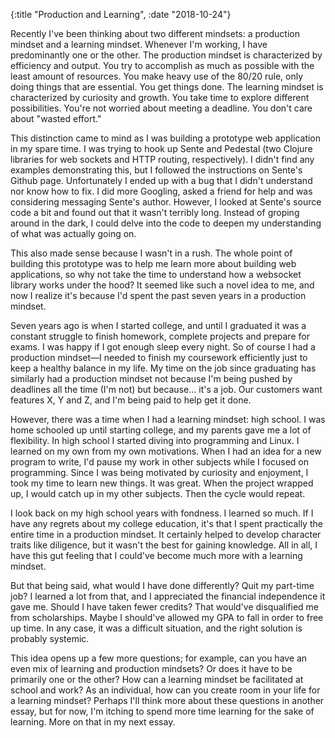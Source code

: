 {:title "Production and Learning", :date "2018-10-24"}

Recently I've been thinking about two different mindsets: a
production mindset and a learning mindset. Whenever I'm working, I have
predominantly one or the other. The production mindset is characterized by
efficiency and output. You try to accomplish as much as possible with the
least amount of resources. You make heavy use of the 80/20 rule, only doing
things that are essential. You get things done. The learning mindset is
characterized by curiosity and growth. You take time to explore different
possibilities. You're not worried about meeting a deadline. You don't care
about "wasted effort."

This distinction came to mind as I was building a prototype web application in
my spare time. I was trying to hook up Sente and Pedestal (two Clojure
libraries for web sockets and HTTP routing, respectively). I didn't find any
examples demonstrating this, but I followed the instructions on Sente's Github
page. Unfortunately I ended up with a bug that I didn't understand nor know how
to fix. I did more Googling, asked a friend for help and was considering
messaging Sente's author. However, I looked at Sente's source code a bit and
found out that it wasn't terribly long. Instead of groping around in the dark,
I could delve into the code to deepen my understanding of what was actually
going on.

This also made sense because I wasn't in a rush. The whole point of building
this prototype was to help me learn more about building web applications, so
why not take the time to understand how a websocket library works under the
hood? It seemed like such a novel idea to me, and now I realize it's because
I'd spent the past seven years in a production mindset.

Seven years ago is when I started college, and until I graduated it was a
constant struggle to finish homework, complete projects and prepare for exams.
I was happy if I got enough sleep every night. So of course I had a production
mindset&mdash;I needed to finish my coursework efficiently just to keep a healthy
balance in my life. My time on the job since graduating has similarly had a
production mindset not because I'm being pushed by deadlines all the time (I'm
not) but because... it's a job. Our customers want features X, Y and Z, and
I'm being paid to help get it done.

However, there was a time when I had a learning mindset: high school. I was
home schooled up until starting college, and my parents gave me a lot of
flexibility. In high school I started diving into programming and Linux. I
learned on my own from my own motivations. When I had an idea for a new
program to write, I'd pause my work in other subjects while I focused on
programming. Since I was being motivated by curiosity and enjoyment, I took my
time to learn new things. It was great. When the project wrapped up, I would
catch up in my other subjects. Then the cycle would repeat.

I look back on my high school years with fondness. I learned so much. If I have
any regrets about my college education, it's that I spent practically the
entire time in a production mindset. It certainly helped to develop character
traits like diligence, but it wasn't the best for gaining knowledge.
All in all, I have this gut feeling that I could've become much more with a
learning mindset.

But that being said, what would I have done differently? Quit my part-time job?
I learned a lot from that, and I appreciated the financial independence it gave
me. Should I have taken fewer credits? That would've disqualified me from
scholarships. Maybe I should've allowed my GPA to fall in order to free up
time. In any case, it was a difficult situation, and the right solution is
probably systemic.

This idea opens up a few more questions; for example, can you have an even mix
of learning and production mindsets? Or does it have to be primarily one or the
other? How can a learning mindset be facilitated at school and work? As an
individual, how can you create room in your life for a learning mindset?
Perhaps I'll think more about these questions in another essay, but for now,
I'm itching to spend more time learning for the sake of learning. More on that
in my next essay.
